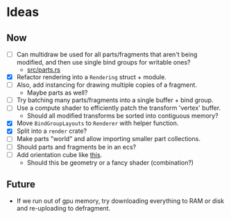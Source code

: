 # Ideas

## Now
- [ ] Can multidraw be used for all parts/fragments that aren't being modified, and then use single bind groups for writable ones?
    - [src/parts.rs](src/parts.rs)
- [x] Refactor rendering into a `Rendering` struct + module.
- [ ] Also, add instancing for drawing multiple copies of a fragment.
    - Maybe parts as well?
- [ ] Try batching many parts/fragments into a single buffer + bind group.
- [ ] Use a compute shader to efficiently patch the transform 'vertex' buffer.
    - Should all modified transforms be sorted into contiguous memory?
- [x] Move `BindGroupLayouts` to `Renderer` with helper function.
- [x] Split into a `render` crate?
- [ ] Make parts "world" and allow importing smaller part collections.
- [ ] Should parts and fragments be in an ecs?
- [ ] Add orientation cube like [this](https://cad.onshape.com/help/Content/Resources/Images/tutorial/viewcube.png).
    - Should this be geometry or a fancy shader (combination?)

## Future
- If we run out of gpu memory, try downloading everything to RAM or disk and re-uploading to defragment.
